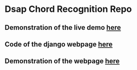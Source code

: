 # Dsap Chord Recognition Repo


## Demonstration of the live demo [here](https://www.youtube.com/watch?v=SsERadSrkEs)

## Code of the django webpage [here](https://github.com/gferrate/chord_recognition/)

## Demonstration of the webpage [here](https://youtu.be/pJPrGv0MQhM)
